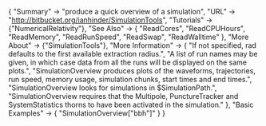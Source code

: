{
 "Summary" -> "produce a quick overview of a simulation",
 "URL" -> "http://bitbucket.org/ianhinder/SimulationTools",
 "Tutorials" -> {"NumericalRelativity"},
 "See Also" -> {
   "ReadCores",
   "ReadCPUHours",
   "ReadMemory",
   "ReadRunSpeed",
   "ReadSwap",
   "ReadWalltime"
   },
  "More About" -> {"SimulationTools"},
  "More Information" -> {
    "If not specified, rad defaults to the first available extraction radius.",
    "A list of run names may be given, in which case data from all the runs will be displayed on the same plots.",
    "SimulationOverview produces plots of the waveforms, trajectories, run speed, memory usage, simulation chunks, start times and end times.",
    "SimulationOverview looks for simulations in $SimulationPath.",
    "SimulationOverview requires that the Multipole, PunctureTracker and SystemStatistics thorns to have been activated in the simulation."
    },
  "Basic Examples" -> {
    "SimulationOverview[\"bbh\"]"
  }
}
